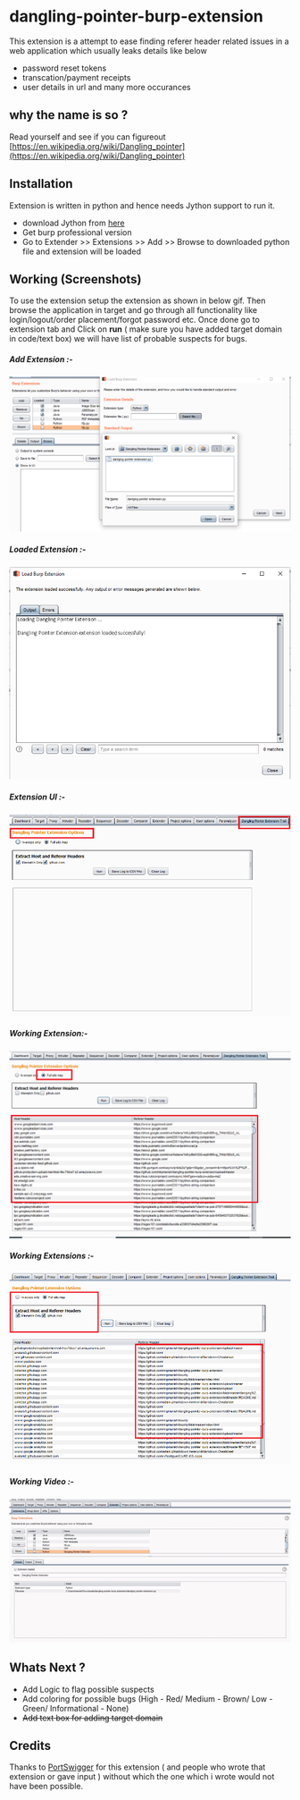 # dangling-pointer-burp-extension

This extension is a attempt to ease finding referer header related issues in a web application which usually leaks details like below

* password reset tokens
* transcation/payment receipts
* user details in url and many more occurances

## why the name is so ? 
Read yourself and see if you can figureout [https://en.wikipedia.org/wiki/Dangling_pointer](https://en.wikipedia.org/wiki/Dangling_pointer)

## Installation

Extension is written in python and hence needs Jython support to run it.

* download Jython from [here](http://search.maven.org/remotecontent?filepath=org/python/jython-standalone/2.7.1/jython-standalone-2.7.1.jar)
* Get burp professional version
* Go to Extender >> Extensions >> Add >> Browse to downloaded python file and extension will be loaded

## Working (Screenshots)
To use the extension setup the extension as shown in below gif. Then browse the application in target and go through all functionality like login/logout/order placement/forgot password etc. Once done go to extension tab and Click on **run** ( make sure you have added target domain in code/text box) we will have list of probable suspects for bugs.

##### **Add Extension** :- 
![Add Extension](https://github.com/mkpmanish/Dangling-Pointer-Burp-Extension/blob/master/dangling_1.png)

##### **Loaded Extension** :- 
![Add Extension](https://github.com/mkpmanish/Dangling-Pointer-Burp-Extension/blob/master/dangling_2.png)

##### **Extension UI** :- 
![Add Extension](https://github.com/mkpmanish/Dangling-Pointer-Burp-Extension/blob/master/dangling_3.png)

##### **Working Extension**:- 
![Add Extension](https://github.com/mkpmanish/Dangling-Pointer-Burp-Extension/blob/master/dangling_4.png)

##### **Working Extensions** :- 
![Github.com working Extension](https://github.com/mkpmanish/Dangling-Pointer-Burp-Extension/blob/master/dangling_5.png)


##### Working Video :-
![Working Extension](https://github.com/mkpmanish/Dangling-Pointer-Burp-Extension/blob/master/dangling_pointer_extension.gif)


## Whats Next ?
* Add Logic to flag possible suspects
* Add coloring for possible bugs (High - Red/ Medium - Brown/ Low - Green/ Informational - None)
* ~~Add text box for adding target domain~~


## Credits

Thanks to [PortSwigger](https://github.com/portswigger/site-map-extractor) for this extension ( and people who wrote that extension or gave input ) without which the one which i wrote would not have been possible.

